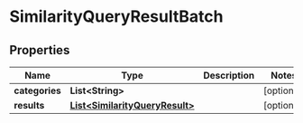 

# SimilarityQueryResultBatch

## Properties

Name | Type | Description | Notes
------------ | ------------- | ------------- | -------------
**categories** | **List&lt;String&gt;** |  |  [optional]
**results** | [**List&lt;SimilarityQueryResult&gt;**](SimilarityQueryResult.md) |  |  [optional]




